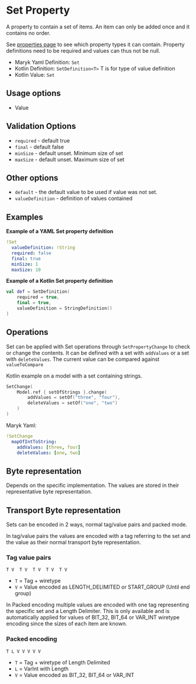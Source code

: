 # Set Property
A property to contain a set of items. An item can only be added once and it contains 
no order.

See [properties page](../properties.md) to see which property types it can contain.
Property definitions need to be required and values can thus not be null.

- Maryk Yaml Definition: `Set`
- Kotlin Definition: `SetDefinition<T>` T is for type of value definition
- Kotlin Value: `Set`

## Usage options
- Value

## Validation Options
- `required` - default true
- `final` - default false
- `minSize` - default unset. Minimum size of set
- `maxSize` - default unset. Maximum size of set

## Other options
- `default` - the default value to be used if value was not set.
- `valueDefinition` - definition of values contained

## Examples

**Example of a YAML Set property definition**
```yaml
!Set
  valueDefinition: !String
  required: false
  final: true
  minSize: 1
  maxSize: 10
```

**Example of a Kotlin Set property definition**
```kotlin
val def = SetDefinition(
    required = true,
    final = true,
    valueDefinition = StringDefinition()
)
```

## Operations
Set can be applied with Set operations through `SetPropertyChange` to check
or change the contents. It can be defined with a set with `addValues` or a set with 
`deleteValues`. The current value can be compared against `valueToCompare`

Kotlin example on a model with a set containing strings.
```kotlin
SetChange(
    Model.ref { setOfStrings }.change(
        addValues = setOf("three", "four"),
        deleteValues = setOf("one", "two")
    )
)
```

Maryk Yaml:
```yaml
!SetChange
  mapOfIntToString:
    addValues: [three, four]
    deleteValues: [one, two]
```

## Byte representation
Depends on the specific implementation. The values are stored in their representative byte 
representation.

## Transport Byte representation
Sets can be encoded in 2 ways, normal tag/value pairs and packed mode. 

In tag/value pairs the values are encoded with a tag referring to the set and 
the value as their normal transport byte representation.

### Tag value pairs
``` T V  T V  T V  T V  T V ```

- `T` = Tag + wiretype
- `V` = Value encoded as LENGTH_DELIMITED or START_GROUP (Until end group)
 
In Packed encoding multiple values are encoded with one tag representing the specific 
set and a Length Delimiter. This is only available and is automatically applied for values
of BIT_32, BIT_64 or VAR_INT wiretype encoding since the sizes of each item are known.

### Packed encoding
``` T L V V V V V ```

- `T` = Tag + wiretype of Length Delimited
- `L` = VarInt with Length
- `V` = Value encoded as  BIT_32, BIT_64 or VAR_INT
